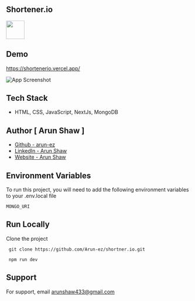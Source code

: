 
## Shortener.io

<img src="https://img.icons8.com/?size=512&id=13718&format=png" width="50" height="50">

## Demo

https://shortenerio.vercel.app/

![App Screenshot](https://arunshaw.vercel.app/static/media/shortner_3.92f73d326405da04b0c5.png)
## Tech Stack

- HTML, CSS, JavaScript, NextJs, MongoDB



## Author [ Arun Shaw ]
- [Github - arun-ez](https://github.com/Arun-ez)
- [LinkedIn - Arun Shaw](https://www.linkedin.com/in/arun-shaw-60ba64240/)
- [Website - Arun Shaw](https://arunshaw.vercel.app/)


## Environment Variables

To run this project, you will need to add the following environment variables to your .env.local file

`MONGO_URI`



## Run Locally

Clone the project

```  git clone https://github.com/Arun-ez/shortner.io.git  ```

```  npm run dev  ```



## Support

For support, email arunshaw433@gmail.com

